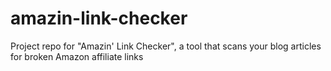 # amazin-link-checker
Project repo for "Amazin' Link Checker", a tool that scans your blog articles for broken Amazon affiliate links
